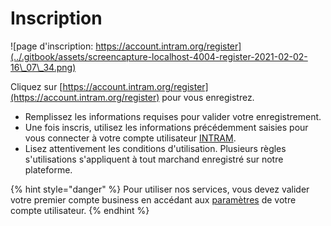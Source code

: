 # Inscription

![page d'inscription: https://account.intram.org/register](../.gitbook/assets/screencapture-localhost-4004-register-2021-02-02-16\_07\_34.png)

Cliquez sur [https://account.intram.org/register](https://account.intram.org/register) pour vous enregistrez.

* Remplissez les informations requises pour valider votre enregistrement.
* Une fois inscris, utilisez les informations précédemment saisies pour vous connecter à votre compte utilisateur [INTRAM](https://intram.org).
* Lisez attentivement les conditions d'utilisation. Plusieurs règles s'utilisations s'appliquent à tout marchand enregistré sur notre plateforme.&#x20;

{% hint style="danger" %}
Pour utiliser nos services, vous devez valider votre premier compte business en accédant aux [paramètres](https://account.intram.org/settings) de votre compte utilisateur.&#x20;
{% endhint %}

